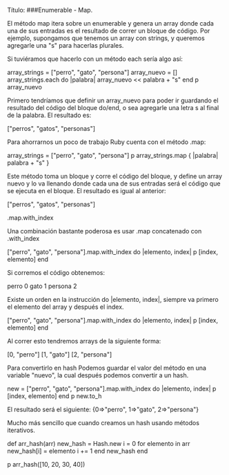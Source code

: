 Título:
###Enumerable - Map.


El método map itera sobre un enumerable y genera un array donde cada una de sus entradas es el resultado de correr un bloque de código. Por ejemplo, supongamos que tenemos un array con strings, y queremos agregarle una "s" para hacerlas plurales.

Si tuviéramos que hacerlo con un método each sería algo así:

array_strings = ["perro", "gato", "persona"]
array_nuevo = []
array_strings.each do |palabra|
    array_nuevo << palabra + "s"
end
p array_nuevo

Primero tendríamos que definir un array_nuevo para poder ir guardando el resultado del código del bloque do/end, o sea agregarle una letra s al final de la palabra. El resultado es:

["perros", "gatos", "personas"]

Para ahorrarnos un poco de trabajo Ruby cuenta con el método .map:

array_strings = ["perro", "gato", "persona"]
p array_strings.map { |palabra| palabra + "s" }  

Este método toma un bloque y corre el código del bloque, y define un array nuevo y lo va llenando donde cada una de sus entradas será el código que se ejecuta en el bloque. El resultado es igual al anterior:

["perros", "gatos", "personas"]


.map.with_index

Una combinación bastante poderosa es usar .map concatenado con .with_index

["perro", "gato", "persona"].map.with_index do |elemento, index|
    p [index, elemento]
end

Si corremos el código obtenemos:

perro
0
gato
1
persona
2

Existe un orden en la instrucción do |elemento, index|, siempre va primero el elemento del array y después el index.

["perro", "gato", "persona"].map.with_index do |elemento, index|
    p [index, elemento]
end

Al correr esto tendremos arrays de la siguiente forma:

[0, "perro"]
[1, "gato"]
[2, "persona"]

Para convertirlo en hash Podemos guardar el valor del método en una variable "nuevo", la cual después podemos convertir a un hash.

new = ["perro", "gato", "persona"].map.with_index do |elemento, index|
    p [index, elemento]
end
p new.to_h

El resultado será el siguiente:
{0=>"perro", 1=>"gato", 2=>"persona"}


Mucho más sencillo que cuando creamos un hash usando métodos iterativos.

def arr_hash(arr)
    new_hash = Hash.new
    i = 0
    for elemento in arr
        new_hash[i] = elemento
        i += 1
    end
    new_hash
end

p arr_hash([10, 20, 30, 40])

